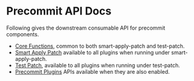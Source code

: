 <!---
  Licensed to the Apache Software Foundation (ASF) under one
  or more contributor license agreements.  See the NOTICE file
  distributed with this work for additional information
  regarding copyright ownership.  The ASF licenses this file
  to you under the Apache License, Version 2.0 (the
  "License"); you may not use this file except in compliance
  with the License.  You may obtain a copy of the License at

    http://www.apache.org/licenses/LICENSE-2.0

  Unless required by applicable law or agreed to in writing,
  software distributed under the License is distributed on an
  "AS IS" BASIS, WITHOUT WARRANTIES OR CONDITIONS OF ANY
  KIND, either express or implied.  See the License for the
  specific language governing permissions and limitations
  under the License.
-->

# Precommit API Docs


Following gives the downstream consumable API for precommit components.

* [Core Functions](core/), common to both smart-apply-patch and test-patch.
* [Smart Apply Patch](smart-apply-patch/) available to all plugins when running under smart-apply-patch.
* [Test Patch](test-patch/), available to all plugins when running under test-patch.
* [Precommit Plugins](plugins/) APIs available when they are also enabled.
